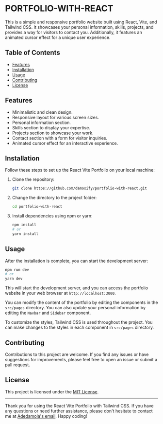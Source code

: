 # PORTFOLIO-WITH-REACT

This is a simple and responsive portfolio website built using React, Vite, and Tailwind CSS. It showcases your personal information, skills, projects, and provides a way for visitors to contact you. Additionally, it features an animated cursor effect for a unique user experience.

## Table of Contents

- [Features](#features)
- [Installation](#installation)
- [Usage](#usage)
- [Contributing](#contributing)
- [License](#license)

## Features

- Minimalistic and clean design.
- Responsive layout for various screen sizes.
- Personal information section.
- Skills section to display your expertise.
- Projects section to showcase your work.
- Contact section with a form for visitor inquiries.
- Animated cursor effect for an interactive experience.

## Installation

Follow these steps to set up the React Vite Portfolio on your local machine:

1. Clone the repository:

   ```bash
   git clone https://github.com/damoxify/portfolio-with-react.git
   ```

2. Change the directory to the project folder:

   ```bash
   cd portfolio-with-react
   ```

3. Install dependencies using npm or yarn:

   ```bash
   npm install
   # or
   yarn install
   ```

## Usage

After the installation is complete, you can start the development server:

```bash
npm run dev
# or
yarn dev
```

This will start the development server, and you can access the portfolio website in your web browser at `http://localhost:3000`.

You can modify the content of the portfolio by editing the components in the `src/pages` directory. You can also update your personal information by editing the `Navbar` and `Sidebar` component.

To customize the styles, Tailwind CSS is used throughout the project. You can make changes to the styles in each component in `src/pages` directory.

## Contributing

Contributions to this project are welcome. If you find any issues or have suggestions for improvements, please feel free to open an issue or submit a pull request.

## License

This project is licensed under the [MIT License](LICENSE).

---

Thank you for using the React Vite Portfolio with Tailwind CSS. If you have any questions or need further assistance, please don't hesitate to contact me at [Adedamola's email](mailto:adedamola.ajasa@student.moringaschool.com). Happy coding!